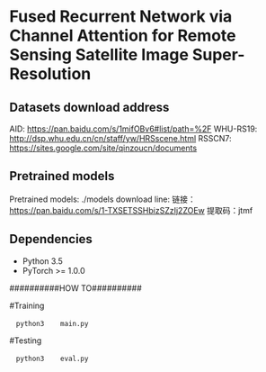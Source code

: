# Fused Recurrent Network via Channel Attention for Remote Sensing Satellite Image Super-Resolution

## Datasets download address
AID: https://pan.baidu.com/s/1mifOBv6#list/path=%2F
WHU-RS19: http://dsp.whu.edu.cn/cn/staff/yw/HRSscene.html
RSSCN7: https://sites.google.com/site/qinzoucn/documents

## Pretrained models
Pretrained models: ./models
download line:
链接：https://pan.baidu.com/s/1-TXSETSSHbizSZzIj2ZOEw 
提取码：jtmf

## Dependencies
* Python 3.5
* PyTorch >= 1.0.0

##########HOW TO##########

#Training

    ```python3
    main.py
    ```

#Testing

    ```python3
    eval.py
    ```
